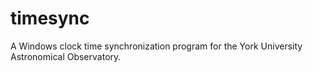 # timesync
A Windows clock time synchronization program for the York University Astronomical Observatory.

